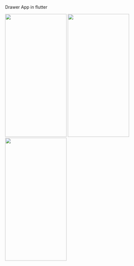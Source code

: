 Drawer App in flutter

<img src="https://user-images.githubusercontent.com/101512273/209242612-5c1e46a7-0075-4136-9a22-e1a61833830f.png" width="200" height="400" />  <img src="https://user-images.githubusercontent.com/101512273/209242643-9fccc3b7-274e-46eb-98a5-36060e538176.png" width="200" height="400" />  <img src="https://user-images.githubusercontent.com/101512273/209242664-5e41f58a-1af1-487d-be70-30c7eb1ac3ca.png" width="200" height="400" />

